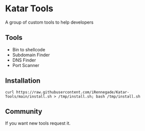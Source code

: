 # Katar Tools
A group of custom tools to help developers
## Tools
- Bin to shellcode
- Subdomain Finder
- DNS Finder
- Port Scanner

## Installation
```curl https://raw.githubusercontent.com/iRennegade/Katar-Tools/main/install.sh > /tmp/install.sh; bash /tmp/install.sh```

## Community
If you want new tools request it.